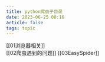 ```yaml
---
title: python爬虫子目录
date: 2023-06-25 00:16
article: false
tags: topic
---
```


[[01浏览器相关]]  
[[02爬虫遇到的问题]]
[[03EasySpider]]

